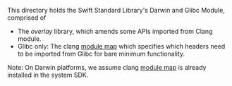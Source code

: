 This directory holds the Swift Standard Library's Darwin and Glibc Module,
comprised of

- The *overlay* library, which amends some APIs imported from Clang module.
- Glibc only: The clang [module map] which specifies which headers need to
  be imported from Glibc for bare minimum functionality.

Note: On Darwin platforms, we assume clang [module map] is already installed
in the system SDK.

[module map]: http://clang.llvm.org/docs/Modules.html
